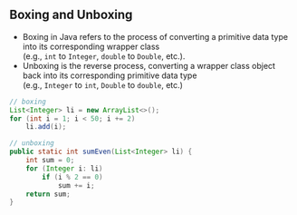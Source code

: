 ## Boxing and Unboxing
- Boxing in Java refers to the process of converting a primitive data type into its corresponding wrapper class (e.g., `int` to `Integer`, `double` to `Double`, etc.). 
- Unboxing is the reverse process, converting a wrapper class object back into its corresponding primitive data type (e.g., `Integer` to `int`, `Double` to `double`, etc.)

```java
// boxing
List<Integer> li = new ArrayList<>();
for (int i = 1; i < 50; i += 2)
    li.add(i);

// unboxing
public static int sumEven(List<Integer> li) {
    int sum = 0;
    for (Integer i: li)
        if (i % 2 == 0)
            sum += i;
	return sum;
}
```